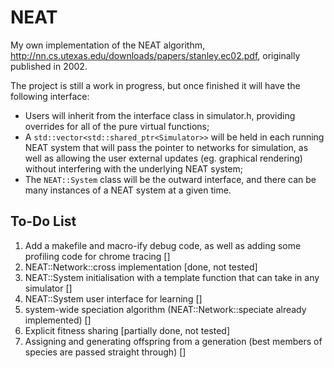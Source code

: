 # NEAT

My own implementation of the NEAT algorithm, http://nn.cs.utexas.edu/downloads/papers/stanley.ec02.pdf, originally published in 2002.

The project is still a work in progress, but once finished it will have the following interface:
 - Users will inherit from the interface class in simulator.h, providing overrides for all of the pure virtual functions;
 - A `std::vector<std::shared_ptr<Simulator>>` will be held in each running NEAT system that will pass the pointer to networks for simulation, as well as allowing the user external updates (eg. graphical rendering) without interfering with the underlying NEAT system;
 - The `NEAT::System` class will be the outward interface, and there can be many instances of a NEAT system at a given time.

## To-Do List
 1. Add a makefile and macro-ify debug code, as well as adding some profiling code for chrome tracing []
 2. NEAT::Network::cross implementation [done, not tested]
 3. NEAT::System initialisation with a template function that can take in any simulator []
 4. NEAT::System user interface for learning []
 5. system-wide speciation algorithm (NEAT::Network::speciate already implemented) []
 6. Explicit fitness sharing [partially done, not tested]
 7. Assigning and generating offspring from a generation (best members of species are passed straight through) []
